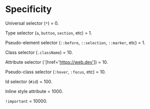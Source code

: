 # Specificity

Universal selector (`*`) = 0.

Type selector (`a`, `button`, `section`, etc) = 1.

Pseudo-element selector (`::before`, `::selection`, `::marker`, etc) = 1.

Class selector (`.className`) = 10.

Attribute selector (`[href='https://web.dev']) = 10.

Pseudo-class selector (`:hover`, `:focus`, etc) = 10.

Id selector (`#id`) = 100.

Inline style attribute = 1000.

`!important` = 10000.